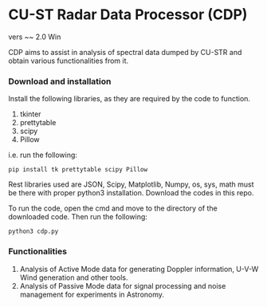 # CU-ST Radar Data Processor (CDP)

vers ~~ 2.0 Win

CDP aims to assist in analysis of spectral data dumped by CU-STR and obtain various functionalities from it. 

### Download and installation
Install the following libraries, as they are required by the code to function. 

1. tkinter
2. prettytable
3. scipy
4. Pillow

i.e. run the following:

```
pip install tk prettytable scipy Pillow
```

Rest libraries used are JSON, Scipy, Matplotlib, Numpy, os, sys, math must be there with proper python3 installation. Download the codes in this repo.

To run the code, open the cmd and move to the directory of the downloaded code. Then run the following:



```
python3 cdp.py
```


### Functionalities

1. Analysis of Active Mode data for generating Doppler information, U-V-W Wind generation and other tools.
2. Analysis of Passive Mode data for signal processing and noise management for experiments in Astronomy.
